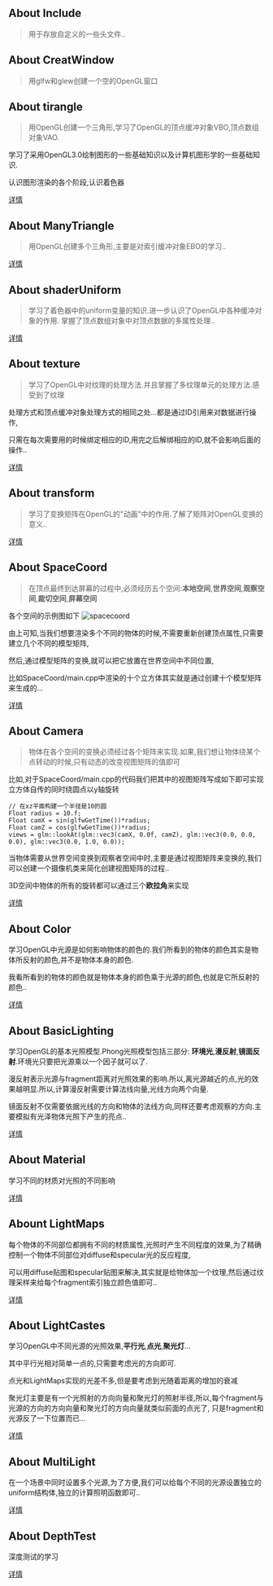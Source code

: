 
## About Include
> 用于存放自定义的一些头文件..

## About CreatWindow
> 用glfw和glew创建一个空的OpenGL窗口


## About tirangle
> 用OpenGL创建一个三角形,学习了OpenGL的顶点缓冲对象VBO,顶点数组对象VAO.

  学习了采用OpenGL3.0绘制图形的一些基础知识以及计算机图形学的一些基础知识.

  认识图形渲染的各个阶段,认识着色器

  [详情](https://github.com/Itanq/OpenGL/tree/master/triangle)

## About ManyTriangle
> 用OpenGL创建多个三角形,主要是对索引缓冲对象EBO的学习..

  [详情](https://github.com/Itanq/OpenGL/tree/master/manyTriangle)

## About shaderUniform
> 学习了着色器中的uniform变量的知识.进一步认识了OpenGL中各种缓冲对象的作用.
  掌握了顶点数组对象中对顶点数据的多属性处理..

  [详情](https://github.com/Itanq/OpenGL/tree/master/shaderUniform)

## About texture
> 学习了OpenGL中对纹理的处理方法.并且掌握了多纹理单元的处理方法.感受到了纹理

  处理方式和顶点缓冲对象处理方式的相同之处...都是通过ID引用来对数据进行操作,

  只需在每次需要用的时候绑定相应的ID,用完之后解绑相应的ID,就不会影响后面的操作..

  [详情](https://github.com/Itanq/OpenGL/tree/master/texture)

## About transform
> 学习了变换矩阵在OpenGL的"动画"中的作用.了解了矩阵对OpenGL变换的意义..

  [详情](https://github.com/Itanq/OpenGL/tree/master/transform)

## About SpaceCoord
> 在顶点最终到达屏幕的过程中,必须经历五个空间:**本地空间**,**世界空间**,**观察空间**,**裁切空间**,**屏幕空间**

  各个空间的示例图如下
  ![spacecoord](https://img3.doubanio.com/view/photo/photo/public/p2368187954.jpg)

  由上可知,当我们想要渲染多个不同的物体的时候,不需要重新创建顶点属性,只需要建立几个不同的模型矩阵,

  然后,通过模型矩阵的变换,就可以把它放置在世界空间中不同位置,

  比如SpaceCoord/main.cpp中渲染的十个立方体其实就是通过创建十个模型矩阵来生成的...

  [详情](https://github.com/Itanq/OpenGL/tree/master/SpaceCoord)

## About Camera
> 物体在各个空间的变换必须经过各个矩阵来实现.如果,我们想让物体绕某个点转动的时候,只有动态的改变视图矩阵的值即可

  比如,对于SpaceCoord/main.cpp的代码我们把其中的视图矩阵写成如下即可实现立方体自传的同时绕圆点以y轴旋转
  ```
  // 在xz平面构建一个半径是10的圆
  Float radius = 10.f;
  Float camX = sin(glfwGetTime())*radius;
  Float camZ = cos(glfwGetTime())*radius;
  views = glm::lookAt(glm::vec3(camX, 0.0f, camZ), glm::vec3(0.0, 0.0, 0.0), glm::vec3(0.0, 1.0, 0.0));
  ```

  当物体需要从世界空间变换到观察者空间中时,主要是通过视图矩阵来变换的,我们可以创建一个摄像机类来简化创建视图矩阵的过程..

  3D空间中物体的所有的旋转都可以通过三个**欧拉角**来实现

  [详情](https://github.com/Itanq/OpenGL/tree/master/Camera)

## About Color
  学习OpenGL中光源是如何影响物体的颜色的.我们所看到的物体的颜色其实是物体所反射的颜色,并不是物体本身的颜色.

  我看所看到的物体的颜色就是物体本身的颜色乘于光源的颜色,也就是它所反射的颜色..

  [详情](https://github.com/Itanq/OpenGL/tree/master/Color)

## About BasicLighting
  学习OpenGL的基本光照模型.Phong光照模型包括三部分: **环境光**,**漫反射**,**镜面反射**.环境光只要把光源乘以一个因子就可以了.

  漫反射表示光源与fragment距离对光照效果的影响.所以,离光源越近的点,光的效果越明显.所以,计算漫反射需要计算法线向量,光线方向两个向量.

  镜面反射不仅需要依据光线的方向和物体的法线方向,同样还要考虑观察的方向.主要模拟有光泽物体光照下产生的亮点..

  [详情](https://github.com/Itanq/OpenGL/tree/master/BasicLighting)

## About Material
  学习不同的材质对光照的不同影响

  [详情](https://github.com/Itanq/OpenGL/tree/master/Material)

## Abount LightMaps
  每个物体的不同部位都拥有不同的材质属性,光照时产生不同程度的效果,为了精确控制一个物体不同部位对diffuse和specular光的反应程度,

  可以用diffuse贴图和specular贴图来解决,其实就是给物体加一个纹理,然后通过纹理采样来给每个fragment索引独立颜色值即可..

  [详情](https://github.com/Itanq/OpenGL/tree/master/LightMaps)

## About LightCastes
  学习OpenGL中不同光源的光照效果,**平行光**,**点光**,**聚光灯**...

  其中平行光相对简单一点的,只需要考虑光的方向即可.

  点光和LightMaps实现的光差不多,但是要考虑到光随着距离的增加的衰减

  聚光灯主要是有一个光照射的方向向量和聚光灯的照射半径,所以,每个fragment与光源的方向的方向向量和聚光灯的方向向量就类似前面的点光了,
  只是fragment和光源反了一下位置而已...

  [详情](https://github.com/Itanq/OpenGL/tree/master/LightCastes)


## About MultiLight
  在一个场景中同时设置多个光源,为了方便,我们可以给每个不同的光源设置独立的uniform结构体,独立的计算照明函数即可..

  [详情](https://github.com/Itanq/OpenGL/tree/master/MultiLight)


## About DepthTest
  深度测试的学习

  [详情](https://github.com/Itanq/OpenGL/tree/master/DepthTest)
